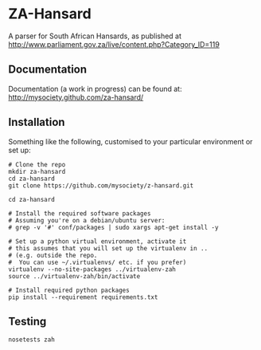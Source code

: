 ZA-Hansard
==========

A parser for South African Hansards, as published at 
http://www.parliament.gov.za/live/content.php?Category_ID=119

Documentation
-------------
Documentation (a work in progress) can be found at: http://mysociety.github.com/za-hansard/

Installation
------------

Something like the following, customised to your particular environment or set up:

    # Clone the repo
    mkdir za-hansard
    cd za-hansard
    git clone https://github.com/mysociety/z-hansard.git

    cd za-hansard

    # Install the required software packages
    # Assuming you're on a debian/ubuntu server:
    # grep -v '#' conf/packages | sudo xargs apt-get install -y

    # Set up a python virtual environment, activate it
    # this assumes that you will set up the virtualenv in .. 
    # (e.g. outside the repo.  
    #  You can use ~/.virtualenvs/ etc. if you prefer)
    virtualenv --no-site-packages ../virtualenv-zah
    source ../virtualenv-zah/bin/activate

    # Install required python packages
    pip install --requirement requirements.txt

Testing
-------

    nosetests zah
